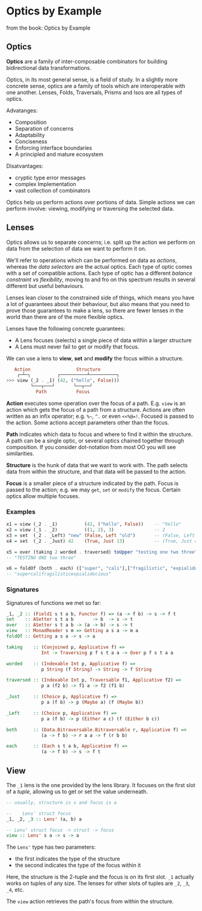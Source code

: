 # Optics by Example
from the book: Optics by Example

## Optics

**Optics** are a family of inter-composable combinators for building bidirectional data transformations.

Optics, in its most general sense, is a field of study. In a slightly more concrete sense, optics are a family of tools which are interoperable with one another. Lenses, Folds, Traversals, Prisms and Isos are all types of optics.

Advatanges:
- Composition
- Separation of concerns
- Adaptability
- Conciseness
- Enforcing interface boundaries
- A principled and mature ecosystem

Disatvantages:
- cryptic type error messages
- complex Implementation
- vast collection of combinators

Optics help us perform actions over portions of data. Simple actions we can perform involve: viewing, modifying or traversing the selected data.

## Lenses

Optics allows us to separate concerns; i.e. split up the action
we perform on data from the selection of data we want to perform it on.


We'll refer to operations which can be performed on data as *actions*, whereas the *data selectors* are the actual optics. Each type of optic comes with a set of compatible actions. Each type of optic has a different *balance constraint vs flexibility*, moving to and fro on this spectrum results in several different but useful behaviours.

Lenses lean closer to the constrained side of things, which means you have a lot of guarantees about their behaviour, but also means that you need to prove those guarantees to make a lens, so there are fewer lenses in the world than there are of the more flexible optics.

Lenses have the following concrete guarantees:
- A Lens focuses (selects) a single piece of data within a larger structure
- A Lens must never fail to get or modify that focus.

We can use a lens to **view**, **set** and **modify** the focus within a structure.

```hs
   Action                 Structure
    ┌─┴─┐          ┌──────────┴──────────┐
>>> view (_2 . _1) (42, ("hello", False)))
         └───┬───┘       └──┬──┘
           Path           Focus
```

**Action** executes some operation over the focus of a path. E.g. `view` is an action which gets the focus of a path from a structure. Actions are often written as an infix operator; e.g. `%∼`, `^.` or even `<<%@=!`. Focused is passed to the action. Some actions accept parameters other than the focus.

**Path** indicates which data to focus and where to find it within the structure. A path can be a single optic, or several optics chained together through composition. If you consider dot-notation from most OO you will see similarities.

**Structure** is the hunk of data that we want to work with. The path selects data from within the structure, and that data will be passed to the action.

**Focus** is a smaller piece of a structure indicated by the path. Focus is passed to the action; e.g. we may `get`, `set` or `modify` the focus. Certain optics allow multiple focuses.

### Examples

```hs
x1 = view (_2 . _1)          (42, ("hello", False))    -- "hello"
x2 = view (_1 . _2)          ((1, 2), 3)               -- 2
x3 = set  (_2 . _Left) "new" (False, Left "old")       -- (False, Left "new")
x4 = set  (_2 . _Just) 42    (True, Just 13)           -- (True, Just 42)

x5 = over (taking 2 worded . traversed) toUpper "testing one two three"
-- "TESTING ONE two three"

x6 = foldOf (both . each) (["super", "cali"],["fragilistic", "expialidocious"])
-- "supercalifragilisticexpialidocious"
```


### Signatures

Signatures of functions we met so far:

```hs
_1, _2 :: (Field1 s t a b, Functor f) => (a -> f b) -> s -> f t
set    :: ASetter s t a b       -> b  -> s -> t
over   :: ASetter s t a b -> (a -> b) -> s -> t
view   :: MonadReader s m => Getting a s a -> m a
foldOf :: Getting a s a -> s -> a

taking    :: (Conjoined p, Applicative f) =>
             Int -> Traversing p f s t a a -> Over p f s t a a

worded    :: (Indexable Int p, Applicative f) =>
             p String (f String) -> String -> f String

traversed :: (Indexable Int p, Traversable f1, Applicative f2) =>
             p a (f2 b) -> f1 a -> f2 (f1 b)

_Just     :: (Choice p, Applicative f) =>
             p a (f b) -> p (Maybe a) (f (Maybe b))

_Left     :: (Choice p, Applicative f) =>
             p a (f b) -> p (Either a c) (f (Either b c))

both      :: (Data.Bitraversable.Bitraversable r, Applicative f) =>
             (a -> f b) -> r a a -> f (r b b)

each      :: (Each s t a b, Applicative f) =>
             (a -> f b) -> s -> f t
```



## View

The `_1` lens is the one provided by the lens library. It focuses on the first slot of a *tuple*, allowing us to get or set the value underneath.

```hs
-- usually, structure is s and focus is a

--    Lens' struct focus
_1, _2, _3 :: Lens' (a, b) a

-- Lens' struct focus -> struct -> focus
view :: Lens' s a -> s -> a
```





The `Lens'` type has two parameters:
- the first indicates the type of the structure
- the second indicates the type of the focus within it

Here, the structure is the 2-tuple and the focus is on its first slot. `_1` actually works on tuples of any size. The lenses for other slots of tuples are `_2`, `_3`, `_4`, etc.

The `view` action retrieves the path's focus from within the structure.
